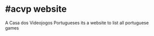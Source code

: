 #acvp website
============

A Casa dos Videojogos Portugueses its a website to list all portuguese games